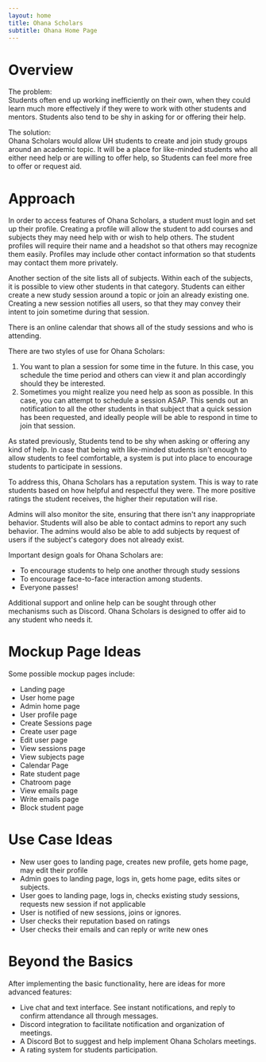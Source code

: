```yaml
---
layout: home
title: Ohana Scholars
subtitle: Ohana Home Page
---
```


# Overview

The problem: <br>
Students often end up working inefficiently on their own, when they could learn much more effectively if they were to work with other students and mentors. Students also tend to be shy in asking for or offering their help.

The solution: <br>
Ohana Scholars would allow UH students to create and join study groups around an academic topic. It will be a place for like-minded students who all either need help or are willing to offer help, so Students can feel more free to offer or request aid.

# Approach
In order to access features of Ohana Scholars, a student must login and set up their profile. Creating a profile will allow the student to add courses and subjects they may need help with or wish to help others. The student profiles will require their name and a headshot so that others may recognize them easily. Profiles may include other contact information so that students may contact them more privately.

Another section of the site lists all of subjects. Within each of the subjects, it is possible to view other students in that category. Students can either create a new study session around a topic or join an already existing one. Creating a new session notifies all users, so that they may convey their intent to join sometime during that session.

There is an online calendar that shows all of the study sessions and who is attending.

There are two styles of use for Ohana Scholars:
<ol>
    <li>
        You want to plan a session for some time in the future. In this case, you schedule the time period and others can view it and plan accordingly should they be interested.
    </li>
    <li>
        Sometimes you might realize you need help as soon as possible. In this case, you can attempt to schedule a session ASAP. This sends out an notification to all the other students in that subject that a quick session has been requested, and ideally people will be able to respond in time to join that session.
    </li>
</ol>
As stated previously, Students tend to be shy when asking or offering any kind of help. In case that being with like-minded students isn't enough to allow students to feel comfortable, a system is put into place to encourage students to participate in sessions.

To address this, Ohana Scholars has a reputation system. This is way to rate students based on how helpful and respectful they were. The more positive ratings the student receives, the higher their reputation will rise.

Admins will also monitor the site, ensuring that there isn't any inappropriate behavior. Students will also be able to contact admins to report any such behavior. The admins would also be able to add subjects by request of users if the subject's category does not already exist.

Important design goals for Ohana Scholars are:
<ul>
    <li>To encourage students to help one another through study sessions</li>
    <li>To encourage face-to-face interaction among students.</li>
    <li>Everyone passes!</li>
</ul> 
Additional support and online help can be sought through other mechanisms such as Discord. Ohana Scholars is designed to offer aid to any student who needs it.

# Mockup Page Ideas

Some possible mockup pages include:
<ul>
    <li>Landing page</li>
    <li>User home page</li>
    <li>Admin home page</li>
    <li>User profile page</li>
    <li>Create Sessions page</li>
    <li>Create user page</li>
    <li>Edit user page</li>
    <li>View sessions page</li>
    <li>View subjects page</li>
    <li>Calendar Page</li>
    <li>Rate student page</li>
    <li>Chatroom page</li>
    <li>View emails page</li>
    <li>Write emails page</li>
    <li>Block student page</li>
</ul>

# Use Case Ideas
<ul>
    <li>New user goes to landing page, creates new profile, gets home page, may edit their profile</li>
    <li>Admin goes to landing page, logs in, gets home page, edits sites or subjects.</li>
    <li>User goes to landing page, logs in, checks existing study sessions, requests new session if not applicable</li>
    <li>User is notified of new sessions, joins or ignores.</li>
    <li>User checks their reputation based on ratings</li>
    <li>User checks their emails and can reply or write new ones</li>
</ul>

# Beyond the Basics

After implementing the basic functionality, here are ideas for more advanced features:

<ul>
    <li>Live chat and text interface. See instant notifications, and reply to confirm attendance all through messages.</li>
    <li>Discord integration to facilitate notification and organization of meetings.</li>
    <li>A Discord Bot to suggest and help implement Ohana Scholars meetings.</li>
    <li>A rating system for students participation.</li>
</ul>